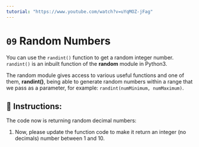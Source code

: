 ```yaml
---
tutorial: "https://www.youtube.com/watch?v=uYqMOZ-jFag"
---
```


# `09` Random Numbers

You can use the `randint()` function to get a random integer number. `randint()` is an inbuilt function of the **random** module in Python3.

The random module gives access to various useful functions and one of them, **randint()**,  being able to generate random numbers within a range that we pass as a parameter, for example: `randint(numMinimum, numMaximum)`.

## 📝 Instructions:

The code now is returning random decimal numbers:

1. Now, please update the function code to make it return an integer (no decimals) number between 1 and 10.




